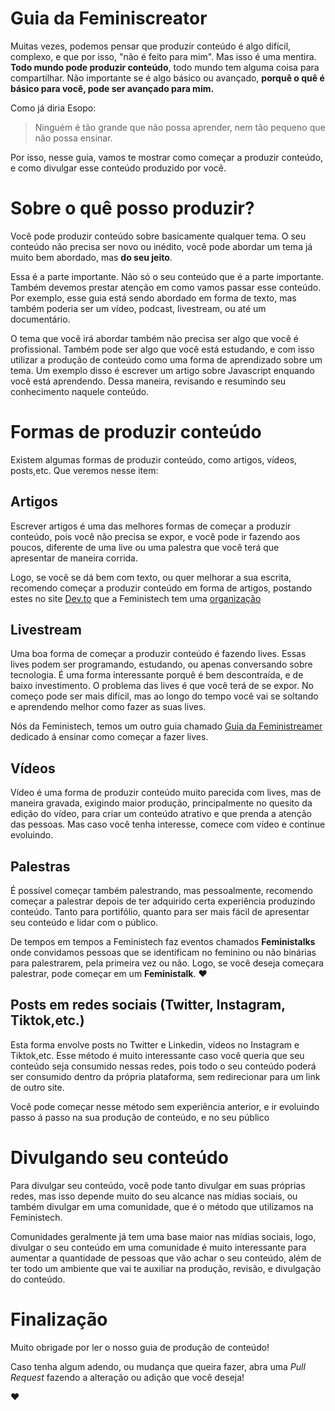# Guia da Feminiscreator

Muitas vezes, podemos pensar que produzir conteúdo é algo difícil, complexo, e que por isso, "não é feito para mim". Mas isso é uma mentira. **Todo mundo pode produzir conteúdo**, todo mundo tem alguma coisa para compartilhar. Não importante se é algo básico ou avançado, **porquê o quê é básico para você, pode ser avançado para mim.**

Como já diria Esopo:

> Ninguém é tão grande que não possa aprender, nem tão pequeno que não possa ensinar.

Por isso, nesse guia, vamos te mostrar como começar a produzir conteúdo, e como divulgar esse conteúdo produzido por você.

# Sobre o quê posso produzir?

Você pode produzir conteúdo sobre basicamente qualquer tema. O seu conteúdo não precisa ser novo ou inédito, você pode abordar um tema já muito bem abordado, mas **do seu jeito**.

Essa é a parte importante. Não só o seu conteúdo que é a parte importante. Também devemos prestar atenção em como vamos passar esse conteúdo. Por exemplo, esse guia está sendo abordado em forma de texto, mas também poderia ser um vídeo, podcast, livestream, ou até um documentário.

O tema que você irá abordar também não precisa ser algo que você é profissional. Também pode ser algo que você está estudando, e com isso utilizar a produção de conteúdo como uma forma de aprendizado sobre um tema. Um exemplo disso é escrever um artigo sobre Javascript enquando você está aprendendo. Dessa maneira, revisando e resumindo seu conhecimento naquele conteúdo.

# Formas de produzir conteúdo

Existem algumas formas de produzir conteúdo, como artigos, vídeos, posts,etc. Que veremos nesse item:

## Artigos

Escrever artigos é uma das melhores formas de começar a produzir conteúdo, pois você não precisa se expor, e você pode ir fazendo aos poucos, diferente de uma live ou uma palestra que você terá que apresentar de maneira corrida.

Logo, se você se dá bem com texto, ou quer melhorar a sua escrita, recomendo começar a produzir conteúdo em forma de artigos, postando estes no site [Dev.to](https://dev.to) que a Feministech tem uma [organização](https://dev.to/feministech/)

## Livestream

Uma boa forma de começar a produzir conteúdo é fazendo lives. Essas lives podem ser programando, estudando, ou apenas conversando sobre tecnologia. É uma forma interessante porquê é bem descontraída, e de baixo investimento. O problema das lives é que você terá de se expor. No começo pode ser mais difícil, mas ao longo do tempo você vai se soltando e aprendendo melhor como fazer as suas lives.

Nós da Feministech, temos um outro guia chamado [Guia da Feministreamer](https://github.com/feministech/guia-da-feministreamer) dedicado á ensinar como começar a fazer lives.

## Vídeos

Vídeo é uma forma de produzir conteúdo muito parecida com lives, mas de maneira gravada, exigindo maior produção, principalmente no quesito da edição do vídeo, para criar um conteúdo atrativo e que prenda a atenção das pessoas. Mas caso você tenha interesse, comece com vídeo e continue evoluindo.

## Palestras

É possível começar também palestrando, mas pessoalmente, recomendo começar a palestrar depois de ter adquirido certa experiência produzindo conteúdo. Tanto para portifólio, quanto para ser mais fácil de apresentar seu conteúdo e lidar com o público.

De tempos em tempos a Feministech faz eventos chamados **Feministalks** onde convidamos pessoas que se identificam no feminino ou não binárias para palestrarem, pela primeira vez ou não. Logo, se você deseja começara palestrar, pode começar em um **Feministalk**. :heart:

## Posts em redes sociais (Twitter, Instagram, Tiktok,etc.)

Esta forma envolve posts no Twitter e Linkedin, vídeos no Instagram e Tiktok,etc. Esse método é muito interessante caso você queria que seu conteúdo seja consumido nessas redes, pois todo o seu conteúdo poderá ser consumido dentro da própria plataforma, sem redirecionar para um link de outro site.

Você pode começar nesse método sem experiência anterior, e ir evoluindo passo á passo na sua produção de conteúdo, e no seu público

# Divulgando seu conteúdo

Para divulgar seu conteúdo, você pode tanto divulgar em suas próprias redes, mas isso depende muito do seu alcance nas mídias sociais, ou também divulgar em uma comunidade, que é o método que utilizamos na Feministech.

Comunidades geralmente já tem uma base maior nas mídias sociais, logo, divulgar o seu conteúdo em uma comunidade é muito interessante para aumentar a quantidade de pessoas que vão achar o seu conteúdo, além de ter todo um ambiente que vai te auxiliar na produção, revisão, e divulgação do conteúdo.

# Finalização

Muito obrigade por ler o nosso guia de produção de conteúdo!

Caso tenha algum adendo, ou mudança que queira fazer, abra uma _Pull Request_ fazendo a alteração ou adição que você deseja!

:heart:
